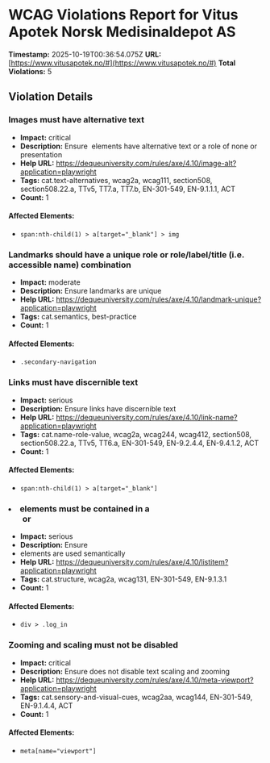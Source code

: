 # WCAG Violations Report for Vitus Apotek Norsk Medisinaldepot AS

**Timestamp:** 2025-10-19T00:36:54.075Z
**URL:** [https://www.vitusapotek.no/#](https://www.vitusapotek.no/#)
**Total Violations:** 5

## Violation Details

### Images must have alternative text

- **Impact:** critical
- **Description:** Ensure <img> elements have alternative text or a role of none or presentation
- **Help URL:** https://dequeuniversity.com/rules/axe/4.10/image-alt?application=playwright
- **Tags:** cat.text-alternatives, wcag2a, wcag111, section508, section508.22.a, TTv5, TT7.a, TT7.b, EN-301-549, EN-9.1.1.1, ACT
- **Count:** 1

#### Affected Elements:

- `span:nth-child(1) > a[target="_blank"] > img`

### Landmarks should have a unique role or role/label/title (i.e. accessible name) combination

- **Impact:** moderate
- **Description:** Ensure landmarks are unique
- **Help URL:** https://dequeuniversity.com/rules/axe/4.10/landmark-unique?application=playwright
- **Tags:** cat.semantics, best-practice
- **Count:** 1

#### Affected Elements:

- `.secondary-navigation`

### Links must have discernible text

- **Impact:** serious
- **Description:** Ensure links have discernible text
- **Help URL:** https://dequeuniversity.com/rules/axe/4.10/link-name?application=playwright
- **Tags:** cat.name-role-value, wcag2a, wcag244, wcag412, section508, section508.22.a, TTv5, TT6.a, EN-301-549, EN-9.2.4.4, EN-9.4.1.2, ACT
- **Count:** 1

#### Affected Elements:

- `span:nth-child(1) > a[target="_blank"]`

### <li> elements must be contained in a <ul> or <ol>

- **Impact:** serious
- **Description:** Ensure <li> elements are used semantically
- **Help URL:** https://dequeuniversity.com/rules/axe/4.10/listitem?application=playwright
- **Tags:** cat.structure, wcag2a, wcag131, EN-301-549, EN-9.1.3.1
- **Count:** 1

#### Affected Elements:

- `div > .log_in`

### Zooming and scaling must not be disabled

- **Impact:** critical
- **Description:** Ensure <meta name="viewport"> does not disable text scaling and zooming
- **Help URL:** https://dequeuniversity.com/rules/axe/4.10/meta-viewport?application=playwright
- **Tags:** cat.sensory-and-visual-cues, wcag2aa, wcag144, EN-301-549, EN-9.1.4.4, ACT
- **Count:** 1

#### Affected Elements:

- `meta[name="viewport"]`
